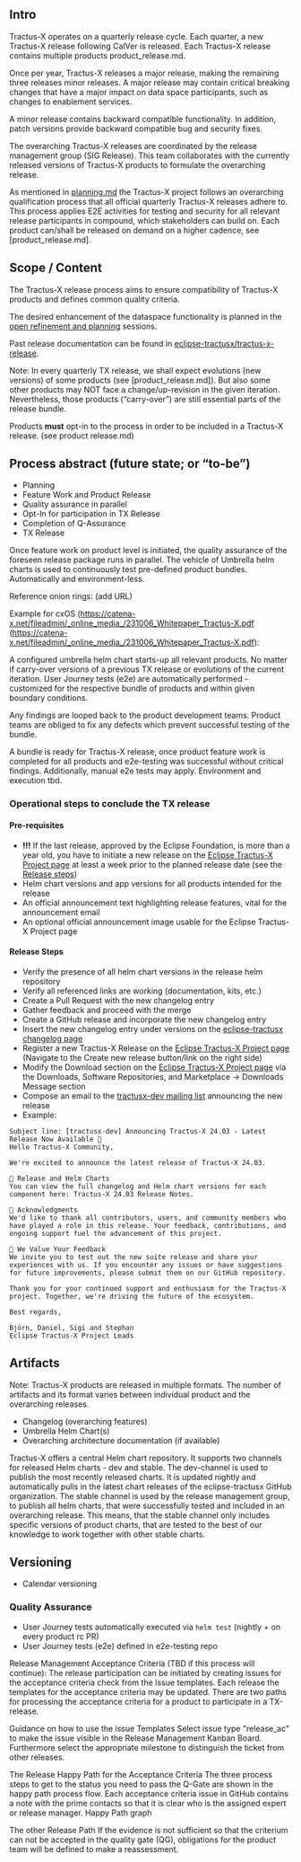 ## Intro

Tractus-X operates on a quarterly release cycle. Each quarter, a new Tractus-X release following CalVer is released. Each Tractus-X release contains multiple products product_release.md.

Once per year, Tractus-X releases a major release, making the remaining three releases minor releases. A major release may contain critical breaking changes that have a major impact on data space participants, such as changes to enablement services.

A minor release contains backward compatible functionality. In addition, patch versions provide backward compatible bug and security fixes.

The overarching Tractus-X releases are coordinated by the release management group (SIG Release). This team collaborates with the currently released versions of Tractus-X products to formulate the overarching release.

As mentioned in [planning.md](planning.md) the Tractus-X project follows an overarching qualification process that all official quarterly Tractus-X releases adhere to. This process applies E2E activities for testing and security for all relevant release participants in compound, which stakeholders can build on. Each product can/shall be released on demand on a higher cadence, see [product_release.md].


## Scope / Content

The Tractus-X release process aims to ensure compatibility of Tractus-X products and defines common quality criteria.

The desired enhancement of the dataspace functionality is planned in the [open refinement and planning](open-refinement-and-planning.md) sessions.

Past release documentation can be found in [eclipse-tractusx/tractus-x-release](https://github.com/eclipse-tractusx/tractus-x-release).

Note: In every quarterly TX release, we shall expect evolutions (new versions) of some products (see [product_release.md]). But also some other products may NOT face a change/up-revision in the given iteration. Nevertheless, those products (“carry-over”) are still essential parts of the release bundle.

Products **must** opt-in to the process in order to be included in a Tractus-X release. (see product release.md)


## Process abstract (future state; or “to-be”)

- Planning
- Feature Work and Product Release
- Quality assurance in parallel
- Opt-In for participation in TX Release
- Completion of Q-Assurance
- TX Release

Once feature work on product level is initiated, the quality assurance of the foreseen release package runs in parallel. The vehicle of Umbrella helm charts is used to continuously test pre-defined product bundles. Automatically and environment-less.

Reference onion rings: (add URL)

Example for cxOS (https://catena-x.net/fileadmin/_online_media_/231006_Whitepaper_Tractus-X.pdf (https://catena-x.net/fileadmin/_online_media_/231006_Whitepaper_Tractus-X.pdf):

A configured umbrella helm chart starts-up all relevant products. No matter if carry-over versions of a previous TX release or evolutions of the current iteration. User Journey tests (e2e) are automatically performed - customized for the respective bundle of products and within given boundary conditions.

Any findings are looped back to the product development teams. Product teams are obliged to fix any defects which prevent successful testing of the bundle.

A bundle is ready for Tractus-X release, once product feature work is completed for all products and e2e-testing was successful without critical findings.
Additionally, manual e2e tests may apply. Environment and execution tbd.


### Operational steps to conclude the TX release

#### Pre-requisites

- __!!!__ If the last release, approved by the Eclipse Foundation, is more than a year old, you have to initiate a new release on the [Eclipse Tractus-X Project page](https://projects.eclipse.org/projects/automotive.tractusx) at least a week prior to the planned release date (see the [Release steps](#release-steps))
- Helm chart versions and app versions for all products intended for the release
- An official announcement text highlighting release features, vital for the announcement email
- An optional official announcement image usable for the Eclipse Tractus-X Project page

#### Release Steps

- Verify the presence of all helm chart versions in the release helm repository
- Verify all referenced links are working (documentation, kits, etc.)
- Create a Pull Request with the new changelog entry
- Gather feedback and proceed with the merge
- Create a GitHub release and incorporate the new changelog entry
- Insert the new changelog entry under versions on the [eclipse-tractusx changelog page](https://eclipse-tractusx.github.io/CHANGELOG/)
- Register a new Tractus-X Release on the [Eclipse Tractus-X Project page](https://projects.eclipse.org/projects/automotive.tractusx) (Navigate to the Create new release button/link on the right side)
- Modify the Download section on the [Eclipse Tractus-X Project page](https://projects.eclipse.org/projects/automotive.tractusx) via the Downloads, Software Repositories, and Marketplace -> Downloads Message section
- Compose an email to the [tractusx-dev mailing list](mailto:tractusx-dev@eclipse.org) announcing the new release
- Example:

```
Subject line: [tractusx-dev] Announcing Tractus-X 24.03 - Latest Release Now Available 🎉
Hello Tractus-X Community,

We're excited to announce the latest release of Tractus-X 24.03.

🔗 Release and Helm Charts
You can view the full changelog and Helm chart versions for each component here: Tractus-X 24.03 Release Notes.

🙏 Acknowledgments
We'd like to thank all contributors, users, and community members who have played a role in this release. Your feedback, contributions, and ongoing support fuel the advancement of this project.

💬 We Value Your Feedback
We invite you to test out the new suite release and share your experiences with us. If you encounter any issues or have suggestions for future improvements, please submit them on our GitHub repository.

Thank you for your continued support and enthusiasm for the Tractus-X project. Together, we're driving the future of the ecosystem.

Best regards,

Björn, Daniel, Sigi and Stephan
Eclipse Tractus-X Project Leads
```


## Artifacts

Note: Tractus-X products are released in multiple formats. The number of artifacts and its format varies between individual product and the overarching releases.
- Changelog (overarching features)
- Umbrella Helm Chart(s)
- Overarching architecture documentation (if available)

Tractus-X offers a central Helm chart repository. It supports two channels for released Helm charts - dev and stable.
The dev-channel is used to publish the most recently released charts. It is updated nightly and automatically pulls in the latest chart releases of the eclipse-tractusx GitHub organization.
The stable channel is used by the release management group, to publish all helm charts, that were successfully tested and included in an overarching release. This means, that the stable channel only includes specific versions of product charts, that are tested to the best of our knowledge to work together with other stable charts.


## Versioning

- Calendar versioning


### Quality Assurance

- User Journey tests automatically executed via `helm test` (nightly + on every product rc PR)
- User Journey tests (e2e) defined in e2e-testing repo


Release Management Acceptance Criteria (TBD if this process will continue):
The release participation can be initiated by creating issues for the acceptance criteria check from the Issue templates. Each release the templates for the acceptance criteria may be updated. There are two paths for processing the acceptance criteria for a product to participate in a TX-release.

Guidance on how to use the issue Templates
Select issue type "release_ac" to make the issue visible in the Release Management Kanban Board. Furthermore select the appropriate milestone to distinguish the ticket from other releases.

The Release Happy Path for the Acceptance Criteria
The three process steps to get to the status you need to pass the Q-Gate are shown in the happy path process flow.
Each acceptance criteria issue in GitHub contains a note with the prime contacts so that it is clear who is the assigned expert or release manager.
Happy Path graph

The other Release Path
If the evidence is not sufficient so that the criterium can not be accepted in the quality gate (QG), obligations for the product team will be defined to make a reassessment.
